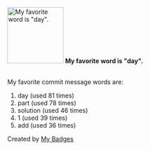 <img src="https://my-badges.github.io/my-badges/favorite-word.png" alt="My favorite word is &quot;day&quot;." title="My favorite word is &quot;day&quot;." width="128">
<strong>My favorite word is &quot;day&quot;.</strong>
<br><br>

My favorite commit message words are:

1. day (used 81 times)
2. part (used 78 times)
3. solution (used 46 times)
4. 1 (used 39 times)
5. add (used 36 times)


Created by <a href="https://github.com/my-badges/my-badges">My Badges</a>